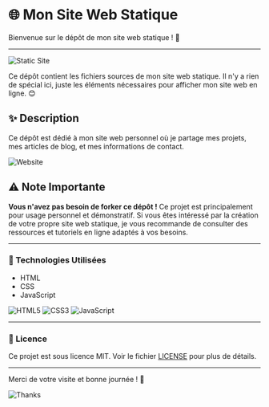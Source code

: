 # 🌐 Mon Site Web Statique

Bienvenue sur le dépôt de mon site web statique ! 🚀

---

![Static Site](https://img.shields.io/badge/Static%20Site-HTML%2FCSS%2FJS-blue)

Ce dépôt contient les fichiers sources de mon site web statique. Il n'y a rien de spécial ici, juste les éléments nécessaires pour afficher mon site web en ligne. 😊

## ✨ Description

Ce dépôt est dédié à mon site web personnel où je partage mes projets, mes articles de blog, et mes informations de contact.

![Website](https://img.shields.io/badge/Website-Live-brightgreen)

## ⚠️ Note Importante

**Vous n'avez pas besoin de forker ce dépôt !** Ce projet est principalement pour usage personnel et démonstratif. Si vous êtes intéressé par la création de votre propre site web statique, je vous recommande de consulter des ressources et tutoriels en ligne adaptés à vos besoins.

---

### 🚀 Technologies Utilisées

- HTML
- CSS
- JavaScript

![HTML5](https://img.shields.io/badge/HTML5-E34F26?style=for-the-badge&logo=html5&logoColor=white)
![CSS3](https://img.shields.io/badge/CSS3-1572B6?style=for-the-badge&logo=css3&logoColor=white)
![JavaScript](https://img.shields.io/badge/JavaScript-F7DF1E?style=for-the-badge&logo=javascript&logoColor=black)

---

### 📄 Licence

Ce projet est sous licence MIT. Voir le fichier [LICENSE](LICENSE) pour plus de détails.

---

Merci de votre visite et bonne journée ! 🌟

![Thanks](https://img.shields.io/badge/Thanks%20for%20visiting%20%F0%9F%91%8B-blue)
